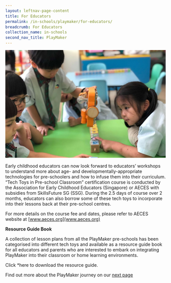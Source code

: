 ```yaml
---
layout: leftnav-page-content
title: For Educators
permalink: /in-schools/playmaker/for-educators/
breadcrumb: For Educators
collection_name: in-schools
second_nav_title: PlayMaker
---
```


![certification course image](/images/in-schools/playmaker/certification-course/playmaker-certification-course.jpg)

Early childhood educators can now look forward to educators’ workshops to understand more about age- and developmentally-appropriate technologies for pre-schoolers and how to infuse them into their curriculum. “Tech Toys in Pre-school Classroom” certification course is conducted by the Association for Early Childhood Educators (Singapore) or AECES with subsidies from SkillsFuture SG (SSG). During the 2.5 days of course over 2 months, educators can also borrow some of these tech toys to incorporate into their lessons back at their pre-school centres. 

For more details on the course fee and dates, please refer to AECES website at [www.aeces.org](www.aeces.org)

**Resource Guide Book**

A collection of lesson plans from all the PlayMaker pre-schools has been categorised into different tech toys and available as a resource guide book for all educators and parents who are interested to embark on integrating PlayMaker into their classroom or home learning environments. 

Click *here to download the resource guide.

Find out more about the PlayMaker journey on our [next page](/in-schools/playmaker/our-journey/)
